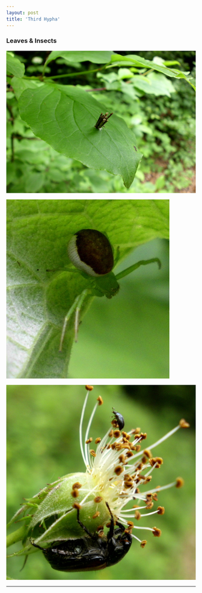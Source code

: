 ```yaml
---
layout: post
title: 'Third Hypha'
---
```

### Leaves & Insects
![placeholder](/pic/hypha3/DSCI0635.JPG "")

![placeholder](/pic/hypha3/DSCI0645a.JPG "")

![placeholder](/pic/hypha3/DSCI0650a.JPG "")

-----
